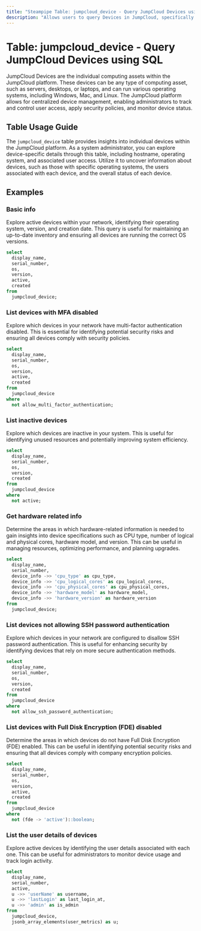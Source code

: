 ```yaml
---
title: "Steampipe Table: jumpcloud_device - Query JumpCloud Devices using SQL"
description: "Allows users to query Devices in JumpCloud, specifically device details such as hostname, operating system, and associated users, providing insights into device management and user access."
---
```


# Table: jumpcloud_device - Query JumpCloud Devices using SQL

JumpCloud Devices are the individual computing assets within the JumpCloud platform. These devices can be any type of computing asset, such as servers, desktops, or laptops, and can run various operating systems, including Windows, Mac, and Linux. The JumpCloud platform allows for centralized device management, enabling administrators to track and control user access, apply security policies, and monitor device status.

## Table Usage Guide

The `jumpcloud_device` table provides insights into individual devices within the JumpCloud platform. As a system administrator, you can explore device-specific details through this table, including hostname, operating system, and associated user access. Utilize it to uncover information about devices, such as those with specific operating systems, the users associated with each device, and the overall status of each device.

## Examples

### Basic info
Explore active devices within your network, identifying their operating system, version, and creation date. This query is useful for maintaining an up-to-date inventory and ensuring all devices are running the correct OS versions.

```sql
select
  display_name,
  serial_number,
  os,
  version,
  active,
  created
from
  jumpcloud_device;
```

### List devices with MFA disabled
Explore which devices in your network have multi-factor authentication disabled. This is essential for identifying potential security risks and ensuring all devices comply with security policies.

```sql
select
  display_name,
  serial_number,
  os,
  version,
  active,
  created
from
  jumpcloud_device
where
  not allow_multi_factor_authentication;
```

### List inactive devices
Explore which devices are inactive in your system. This is useful for identifying unused resources and potentially improving system efficiency.

```sql
select
  display_name,
  serial_number,
  os,
  version,
  created
from
  jumpcloud_device
where
  not active;
```

### Get hardware related info
Determine the areas in which hardware-related information is needed to gain insights into device specifications such as CPU type, number of logical and physical cores, hardware model, and version. This can be useful in managing resources, optimizing performance, and planning upgrades.

```sql
select
  display_name,
  serial_number,
  device_info ->> 'cpu_type' as cpu_type,
  device_info ->> 'cpu_logical_cores' as cpu_logical_cores,
  device_info ->> 'cpu_physical_cores' as cpu_physical_cores,
  device_info ->> 'hardware_model' as hardware_model,
  device_info ->> 'hardware_version' as hardware_version
from
  jumpcloud_device;
```

### List devices not allowing SSH password authentication
Explore which devices in your network are configured to disallow SSH password authentication. This is useful for enhancing security by identifying devices that rely on more secure authentication methods.

```sql
select
  display_name,
  serial_number,
  os,
  version,
  created
from
  jumpcloud_device
where
  not allow_ssh_password_authentication;
```

### List devices with Full Disk Encryption (FDE) disabled
Determine the areas in which devices do not have Full Disk Encryption (FDE) enabled. This can be useful in identifying potential security risks and ensuring that all devices comply with company encryption policies.

```sql
select
  display_name,
  serial_number,
  os,
  version,
  active,
  created
from
  jumpcloud_device
where
  not (fde -> 'active')::boolean;
```

### List the user details of devices
Explore active devices by identifying the user details associated with each one. This can be useful for administrators to monitor device usage and track login activity.

```sql
select
  display_name,
  serial_number,
  active,
  u ->> 'userName' as username,
  u ->> 'lastLogin' as last_login_at,
  u ->> 'admin' as is_admin
from
  jumpcloud_device,
  jsonb_array_elements(user_metrics) as u;
```